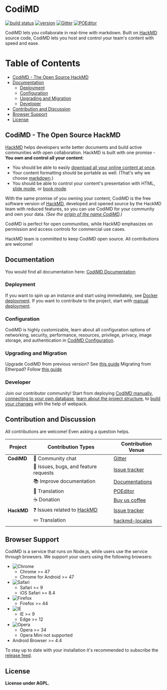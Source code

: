 CodiMD
===

[![build status][travis-image]][travis-url]
[![version][github-version-badge]][github-release-page]
[![Gitter][gitter-image]][gitter-url]
[![POEditor][poeditor-image]][poeditor-url]

CodiMD lets you collaborate in real-time with markdown.
Built on [HackMD](https://hackmd.io) source code, CodiMD lets you host and control your team's content with speed and ease.

<!-- START doctoc generated TOC please keep comment here to allow auto update -->
<!-- DON'T EDIT THIS SECTION, INSTEAD RE-RUN doctoc TO UPDATE -->
# Table of Contents

- [CodiMD - The Open Source HackMD](#codimd---the-open-source-hackmd)
- [Documentation](#documentation)
  - [Deployment](#deployment)
  - [Configuration](#configuration)
  - [Upgrading and Migration](#upgrading-and-migration)
  - [Developer](#developer)
- [Contribution and Discussion](#contribution-and-discussion)
- [Browser Support](#browser-support)
- [License](#license)

<!-- END doctoc generated TOC please keep comment here to allow auto update -->

## CodiMD - The Open Source HackMD
[HackMD](https://hackmd.io) helps developers write better documents and build active communities with open collaboration.
HackMD is built with one promise - **You own and control all your content**:
- You should be able to easily [download all your online content at once](https://hackmd.io/c/news/%2Fs%2Fr1cx3a3SE).
- Your content formatting should be portable as well. (That's why we choose [markdown](https://hackmd.io/features#Typography).)
- You should be able to control your content's presentation with HTML, [slide mode](https://hackmd.io/p/slide-example), or [book mode](https://hackmd.io/c/book-example/).

With the same promise of you owning your content, CodiMD is the free software version of [HackMD](https://hackmd.io), developed and opened source by the HackMD team with reduced features, so you can use CodiMD for your community and own your data. *(See the [origin of the name CodiMD](https://github.com/hackmdio/hackmd/issues/720).)* 

CodiMD is perfect for open communities, while HackMD emphasizes on permission and access controls for commercial use cases. 

HackMD team is committed to keep CodiMD open source. All contributions are welcome!

## Documentation
You would find all documentation here: [CodiMD Documentation](https://hackmd.io/c/codimd-documentation)

### Deployment
If you want to spin up an instance and start using immediately, see [Docker deployment](https://hackmd.io/c/codimd-documentation/%2Fs%2Fcodimd-documentation#Deployment).
If you want to contribute to the project, start with [manual deployment](https://hackmd.io/c/codimd-documentation/%2Fs%2Fcodimd-manual-deployment).

### Configuration
CodiMD is highly customizable, learn about all configuration options of networking, security, performance, resources, privilege, privacy, image storage, and authentication in [CodiMD Configuration](https://hackmd.io/c/codimd-documentation/%2Fs%2Fcodimd-configuration).

### Upgrading and Migration
Upgrade CodiMD from previous version? See [this guide](https://hackmd.io/c/codimd-documentation/%2Fs%2Fcodimd-upgrade)
Migrating from Etherpad? Follow [this guide](https://hackmd.io/c/codimd-documentation/%2Fs%2Fcodimd-migration-etherpad)

### Developer
Join our contributor community! Start from deploying [CodiMD manually](https://hackmd.io/c/codimd-documentation/%2Fs%2Fcodimd-manual-deployment), [connecting to your own database](https://hackmd.io/c/codimd-documentation/%2Fs%2Fcodimd-db-connection), [learn about the project structure](https://hackmd.io/c/codimd-documentation/%2Fs%2Fcodimd-project-structure), to [build your changes](https://hackmd.io/c/codimd-documentation/%2Fs%2Fcodimd-webpack) with the help of webpack.

## Contribution and Discussion
All contributions are welcome! Even asking a question helps.

| Project | Contribution Types | Contribution Venue |
| ------- | ------------------ | ------------------ |
|**CodiMD**|:couple: Community chat|[Gitter][gitter-url]|
||:bug: Issues, bugs, and feature requests|[Issue tracker](https://github.com/hackmdio/codimd/issues)|
||:books: Improve documentation|[Documentations](https://hackmd.io/c/codimd-documentation)|
||:pencil: Translation|[POEditor][poeditor-url]|
||:coffee: Donation|[Buy us coffee](https://www.paypal.com/cgi-bin/webscr?cmd=_donations&business=KDGS4PREHX6QQ&lc=US&item_name=HackMD&currency_code=USD&bn=PP%2dDonationsBF%3abtn_donate_LG%2egif%3aNonHosted)|
|**HackMD**|:question: Issues related to [HackMD](https://hackmd.io/)|[Issue tracker](https://github.com/hackmdio/hackmd-io-issues/issues)|
||:pencil2: Translation|[hackmd-locales](https://github.com/hackmdio/hackmd-locales/tree/master/locales)|

## Browser Support

CodiMD is a service that runs on Node.js, while users use the service through browsers. We support your users using the following browsers: 
- ![Chrome](http://browserbadge.com/chrome/47/18px)
    - Chrome >= 47
    - Chrome for Android >= 47
- ![Safari](http://browserbadge.com/safari/9/18px)
    - Safari >= 9
    - iOS Safari >= 8.4
- ![Firefox](http://browserbadge.com/firefox/44/18px)
    - Firefox >= 44
- ![IE](http://browserbadge.com/ie/9/18px)
    - IE >= 9
    - Edge >= 12
- ![Opera](http://browserbadge.com/opera/34/18px)
    - Opera >= 34
    - Opera Mini not supported
- Android Browser >= 4.4

To stay up to date with your installation it's recommended to subscribe the [release feed][github-release-feed].

## License

**License under AGPL.**

[gitter-image]: https://img.shields.io/badge/gitter-hackmdio/codimd-blue.svg	
[gitter-url]: https://gitter.im/hackmdio/hackmd
[travis-image]: https://travis-ci.com/hackmdio/codimd.svg?branch=master
[travis-url]: https://travis-ci.com/hackmdio/codimd
[github-version-badge]: https://img.shields.io/github/release/hackmdio/codimd.svg
[github-release-page]: https://github.com/hackmdio/codimd/releases
[github-release-feed]: https://github.com/hackmdio/codimd/releases.atom
[poeditor-image]: https://img.shields.io/badge/POEditor-translate-blue.svg
[poeditor-url]: https://poeditor.com/join/project/q0nuPWyztp
